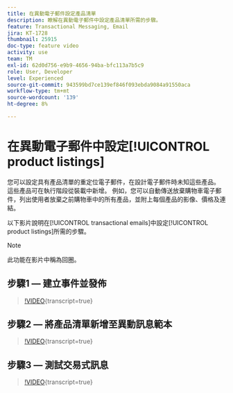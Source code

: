 ```yaml
---
title: 在異動電子郵件設定產品清單
description: 瞭解在異動電子郵件中設定產品清單所需的步驟。
feature: Transactional Messaging, Email
jira: KT-1728
thumbnail: 25915
doc-type: feature video
activity: use
team: TM
exl-id: 62d0d756-e9b9-4656-94ba-bfc113a7b5c9
role: User, Developer
level: Experienced
source-git-commit: 943599bd7ce139ef846f093ebda9084a91550aca
workflow-type: tm+mt
source-wordcount: '139'
ht-degree: 8%

---
```


# 在異動電子郵件中設定[!UICONTROL product listings]

您可以設定具有產品清單的重定位電子郵件，在設計電子郵件時未知這些產品。 這些產品可在執行階段從裝載中新增。 例如，您可以自動傳送放棄購物車電子郵件，列出使用者放棄之前購物車中的所有產品，並附上每個產品的影像、價格及連結。

以下影片說明在[!UICONTROL transactional emails]中設定[!UICONTROL product listings]所需的步驟。

>[!NOTE]
>
>此功能在影片中稱為回圈。

## 步驟1 — 建立事件並發佈

>[!VIDEO](https://video.tv.adobe.com/v/25914?learn=on){transcript=true}

## 步驟2 — 將產品清單新增至異動訊息範本

>[!VIDEO](https://video.tv.adobe.com/v/25915?learn=on){transcript=true}

## 步驟3 — 測試交易式訊息

>[!VIDEO](https://video.tv.adobe.com/v/25916?learn=on){transcript=true}
